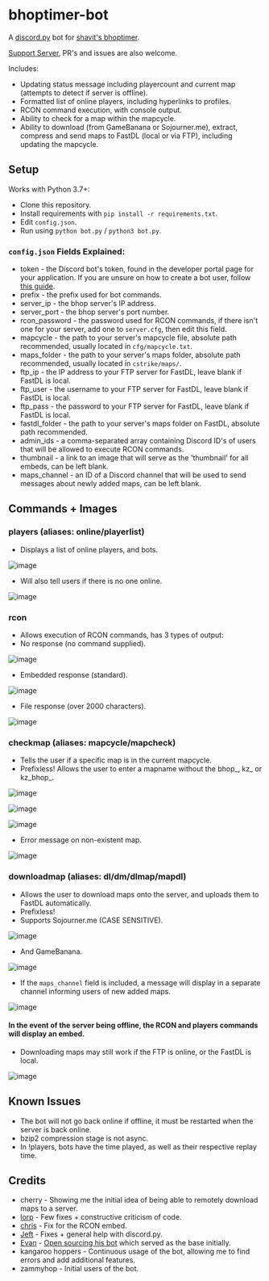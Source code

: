 # bhoptimer-bot

A [discord.py](https://github.com/Rapptz/discord.py) bot for [shavit's bhoptimer](https://github.com/shavitush/bhoptimer/).

[Support Server](https://discord.gg/Sdc7tvD), PR's and issues are also welcome.

Includes:

 - Updating status message including playercount and current map (attempts to detect if server is offline).
 - Formatted list of online players, including hyperlinks to profiles.
 - RCON command execution, with console output.
 - Ability to check for a map within the mapcycle.
 - Ability to download (from GameBanana or Sojourner.me), extract, compress and send maps to FastDL (local or via FTP), including updating the mapcycle.

## Setup

Works with Python 3.7+:
 - Clone this repository.
 - Install requirements with `pip install -r requirements.txt`.
 - Edit `config.json`.
 - Run using `python bot.py` / `python3 bot.py`.

### `config.json` Fields Explained:
 - token - the Discord bot's token, found in the developer portal page for your application. If you are unsure on how to create a bot user, follow [this guide](https://discordpy.readthedocs.io/en/stable/discord.html).
 - prefix - the prefix used for bot commands.
 - server_ip - the bhop server's IP address.
 - server_port - the bhop server's port number.
 - rcon_password - the password used for RCON commands, if there isn't one for your server, add one to `server.cfg`, then edit this field.
 - mapcycle - the path to your server's mapcycle file, absolute path recommended, usually located in `cfg/mapcycle.txt`.
 - maps_folder - the path to your server's maps folder, absolute path recommended, usually located in `cstrike/maps/`.
 - ftp_ip - the IP address to your FTP server for FastDL, leave blank if FastDL is local.
 - ftp_user - the username to your FTP server for FastDL, leave blank if FastDL is local.
 - ftp_pass - the password to your FTP server for FastDL, leave blank if FastDL is local.
 - fastdl_folder - the path to your server's maps folder on FastDL, absolute path recommended.
 - admin_ids - a comma-separated array containing Discord ID's of users that will be allowed to execute RCON commands.
 - thumbnail - a link to an image that will serve as the 'thumbnail' for all embeds, can be left blank.
 - maps_channel - an ID of a Discord channel that will be used to send messages about newly added maps, can be left blank.

## Commands + Images

### players (aliases: online/playerlist)
 - Displays a list of online players, and bots.

 ![image](https://user-images.githubusercontent.com/53440695/147364515-3a04e7a1-2765-401a-8548-560b9a82603d.png)

 - Will also tell users if there is no one online.
 
 ![image](https://user-images.githubusercontent.com/53440695/147364398-62084280-877c-4e67-87f4-eb376d6ebf82.png)
 
### rcon
 - Allows execution of RCON commands, has 3 types of output:
 - No response (no command supplied).
 
 ![image](https://user-images.githubusercontent.com/53440695/147364809-05d582b4-09ed-4300-b192-77fc8b65b1b9.png)
 
 - Embedded response (standard).

 ![image](https://user-images.githubusercontent.com/53440695/147364834-9cbfc2e1-e22f-4222-847c-a50483927fe8.png)
 
 - File response (over 2000 characters).
 
 ![image](https://user-images.githubusercontent.com/53440695/147364998-96069614-bbf9-494e-8937-58959deb572a.png)

### checkmap (aliases: mapcycle/mapcheck)
 - Tells the user if a specific map is in the current mapcycle.
 - Prefixless! Allows the user to enter a mapname without the bhop_, kz_ or kz_bhop_.

 ![image](https://user-images.githubusercontent.com/53440695/147365118-1251302e-2233-4acd-9a0f-d447ef7c82a5.png)

 ![image](https://user-images.githubusercontent.com/53440695/147365126-bed3523a-ec7a-4482-abaa-8aa3a8d4a2ac.png)

 ![image](https://user-images.githubusercontent.com/53440695/147365140-13e25d13-f7cb-4862-a563-44342899d464.png)
 
 - Error message on non-existent map.
 
 ![image](https://user-images.githubusercontent.com/53440695/147365166-9e1e2839-d011-4461-99f8-314434e9e863.png)
 
### downloadmap (aliases: dl/dm/dlmap/mapdl)
 - Allows the user to download maps onto the server, and uploads them to FastDL automatically.
 - Prefixless!
 - Supports Sojourner.me (CASE SENSITIVE).
 
 ![image](https://user-images.githubusercontent.com/53440695/147365236-b2448165-0aaa-4caf-a2f1-625cec13608d.png)

 - And GameBanana.
 
 ![image](https://user-images.githubusercontent.com/53440695/147365430-b90cba0f-c60b-48db-b205-3dce802ad67e.png)
 
 - If the `maps_channel` field is included, a message will display in a separate channel informing users of new added maps.
 
 ![image](https://user-images.githubusercontent.com/53440695/147365486-86749cc5-4f5a-4051-bb97-3f0948c9e741.png)

#### In the event of the server being offline, the RCON and players commands will display an embed.
 - Downloading maps may still work if the FTP is online, or the FastDL is local.
 
 ![image](https://user-images.githubusercontent.com/53440695/147365531-829a134e-941b-4370-bbf2-f8708dbb92ab.png)

## Known Issues
 - The bot will not go back online if offline, it must be restarted when the server is back online.
 - bzip2 compression stage is not async.
 - In !players, bots have the time played, as well as their respective replay time.

## Credits
 - cherry - Showing me the initial idea of being able to remotely download maps to a server.
 - [lorp](https://github.com/ouwou) - Few fixes + constructive criticism of code.
 - [chris](https://github.com/5xp) - Fix for the RCON embed.
 - [Jeft](https://github.com/Jeftaei) - Fixes + general help with discord.py.
 - [Evan](https://github.com/EvanIMK) - [Open sourcing his bot](https://github.com/EvanIMK/BhopTimer-Discord-Bot) which served as the base initially.
 - kangaroo hoppers - Continuous usage of the bot, allowing me to find errors and add additional features.
 - zammyhop - Initial users of the bot.
